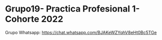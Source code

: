 # Grupo19- Practica Profesional 1- Cohorte 2022
Grupo Whatsapp: https://chat.whatsapp.com/BJAKeWZYqhV8eHt0Bc5TGe
